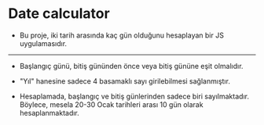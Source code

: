 # Date calculator

- Bu proje, iki tarih arasında kaç gün olduğunu hesaplayan bir JS uygulamasıdır.

***

- Başlangıç günü, bitiş gününden önce veya bitiş gününe eşit olmalıdır.

- "Yıl" hanesine sadece 4 basamaklı sayı girilebilmesi sağlanmıştır.

- Hesaplamada, başlangıç ve bitiş günlerinden sadece biri sayılmaktadır. Böylece, mesela 20-30 Ocak tarihleri arası 10 gün olarak hesaplanmaktadır.